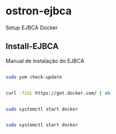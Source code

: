 # ostron-ejbca
Setup EJBCA Docker

## Install-EJBCA

Manual de instalação do EJBCA

```sh

sudo yum check-update

```
```sh

curl -fsSL https://get.docker.com/ | sh

```
```sh

sudo systemctl start docker

```
```sh

sudo systemctl start docker

```



 
 
 
